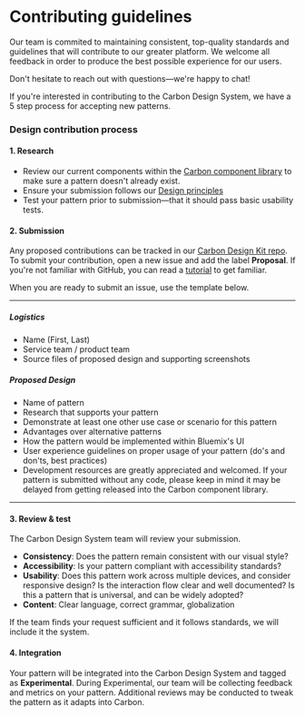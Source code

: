 # Contributing guidelines

Our team is commited to maintaining consistent, top-quality standards and guidelines that will contribute to our greater platform. We welcome all feedback in order to produce the best possible experience for our users.

Don't hesitate to reach out with questions—we're happy to chat! 

If you're interested in contributing to the Carbon Design System, we have a 5 step process for accepting new patterns. 

### Design contribution process

#### 1. Research
* Review our current components within the [Carbon component library](http://carbondesignsystem.com/components/accordion) to make sure a pattern doesn't already exist. 
* Ensure your submission follows our [Design principles](http://carbondesignsystem.com/guidelines/principles)
* Test your pattern prior to submission—that it should pass basic usability tests. 



#### 2. Submission
Any proposed contributions can be tracked in our
[Carbon Design Kit repo](https://github.com/carbon-design-system/carbon-design-kit). To submit your contribution, open a new issue and add the label **Proposal**. If you're not familiar with GitHub, you can read a <a href="https://help.github.com/articles/creating-an-issue/">tutorial</a> to get familiar. 

When you are ready to submit an issue, use the template below. 
<hr>

##### Logistics
* Name (First, Last)
* Service team / product team
* Source files of proposed design and supporting screenshots

##### Proposed Design

* Name of pattern
* Research that supports your pattern
* Demonstrate at least one other use case or scenario for this pattern
* Advantages over alternative patterns
* How the pattern would be implemented within Bluemix's UI
* User experience guidelines on proper usage of your pattern (do's and don'ts, best practices)
* Development resources are greatly appreciated and welcomed. If your pattern is submitted without any code, please keep in mind it may be delayed from getting released into the Carbon component library.
<hr> 

#### 3. Review & test
The Carbon Design System team will review your submission. 

* **Consistency**: Does the pattern remain consistent with our visual style? 
* **Accessibility**: Is your pattern compliant with accessibility standards?
* **Usability**: Does this pattern work across multiple devices, and consider responsive design? Is the interaction flow clear and well documented? Is this a pattern that is universal, and can be widely adopted?
* **Content**: Clear language, correct grammar, globalization

If the team finds your request sufficient and it follows standards, we will include it the system. 


#### 4. Integration
Your pattern will be integrated into the Carbon Design System and tagged as **Experimental**. During Experimental, our team will be collecting feedback and metrics on your pattern. Additional reviews may be conducted to tweak the pattern as it adapts into Carbon.

